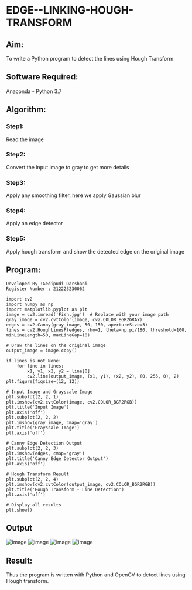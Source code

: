 # EDGE--LINKING-HOUGH-TRANSFORM
## Aim:
To write a Python program to detect the lines using Hough Transform.

## Software Required:
Anaconda - Python 3.7

## Algorithm:
### Step1:
Read the image

### Step2:
Convert the input image to gray to get more details

### Step3:
Apply any smoothing filter, here we apply Gaussian blur

### Step4:
Apply an edge detector

### Step5:
Apply hough transform and show the detected edge on the original image


## Program:

```
Developed By :Gedipudi Darshani
Register Number : 212223230062
```
```
import cv2
import numpy as np
import matplotlib.pyplot as plt
image = cv2.imread('Fish.jpg')  # Replace with your image path
gray_image = cv2.cvtColor(image, cv2.COLOR_BGR2GRAY)
edges = cv2.Canny(gray_image, 50, 150, apertureSize=3)
lines = cv2.HoughLinesP(edges, rho=1, theta=np.pi/180, threshold=100, minLineLength=50, maxLineGap=10)

# Draw the lines on the original image
output_image = image.copy()

if lines is not None:
    for line in lines:
        x1, y1, x2, y2 = line[0]
        cv2.line(output_image, (x1, y1), (x2, y2), (0, 255, 0), 2)
plt.figure(figsize=(12, 12))

# Input Image and Grayscale Image
plt.subplot(2, 2, 1)
plt.imshow(cv2.cvtColor(image, cv2.COLOR_BGR2RGB))
plt.title('Input Image')
plt.axis('off')
plt.subplot(2, 2, 2)
plt.imshow(gray_image, cmap='gray')
plt.title('Grayscale Image')
plt.axis('off')

# Canny Edge Detection Output
plt.subplot(2, 2, 3)
plt.imshow(edges, cmap='gray')
plt.title('Canny Edge Detector Output')
plt.axis('off')

# Hough Transform Result
plt.subplot(2, 2, 4)
plt.imshow(cv2.cvtColor(output_image, cv2.COLOR_BGR2RGB))
plt.title('Hough Transform - Line Detection')
plt.axis('off')

# Display all results
plt.show()

```
## Output
![image](https://github.com/user-attachments/assets/c5ebdf14-a11d-4945-b807-f763cfb2dc9d)
![image](https://github.com/user-attachments/assets/478cc5e9-4afa-4ad1-80c9-3b5aea994e2d)
![image](https://github.com/user-attachments/assets/8b6a83d6-b1c3-4c20-a54d-7ef3a6052883)
![image](https://github.com/user-attachments/assets/998bce9a-e37f-43f2-9b2f-ddce21c83b35)



## Result:
Thus the program is written with Python and OpenCV to detect lines using Hough transform. 
